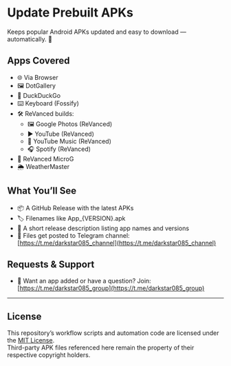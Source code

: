 # Update Prebuilt APKs

Keeps popular Android APKs updated and easy to download — automatically. 🚀

## Apps Covered

- 🌐 Via Browser  
- 🖼️ DotGallery  
- 🦆 DuckDuckGo  
- ⌨️ Keyboard (Fossify)  
- 🛠️ ReVanced builds:  
  - 🖼️ Google Photos (ReVanced)  
  - ▶️ YouTube (ReVanced)  
  - 🎵 YouTube Music (ReVanced)  
  - 🎧 Spotify (ReVanced)  
- 🔗 ReVanced MicroG
- 🌦️ WeatherMaster

## What You’ll See

- 📦 A GitHub Release with the latest APKs  
- 🏷️ Filenames like App_{VERSION}.apk  
- 📝 A short release description listing app names and versions  
- 📲 Files get posted to Telegram channel: [https://t.me/darkstar085_channel](https://t.me/darkstar085_channel)  

## Requests & Support

- 💬 Want an app added or have a question? Join: [https://t.me/darkstar085_group](https://t.me/darkstar085_group)

---

## License

This repository’s workflow scripts and automation code are licensed under the [MIT License](./LICENSE).  
Third-party APK files referenced here remain the property of their respective copyright holders.